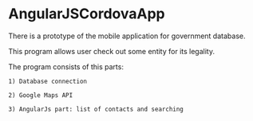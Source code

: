 AngularJSCordovaApp
===================

There is a prototype of the mobile application for government database.

This program allows user check out some entity for its legality.

The program consists of this parts:

	1) Database connection
	
	2) Google Maps API
	
	3) AngularJs part: list of contacts and searching
